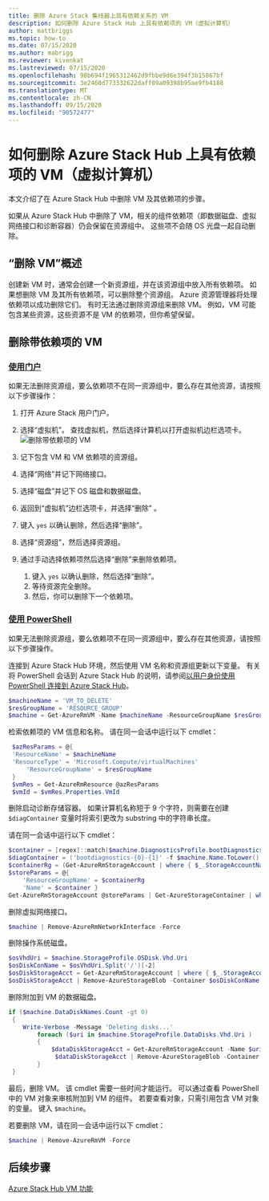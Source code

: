 ```yaml
---
title: 删除 Azure Stack 集线器上具有依赖关系的 VM
description: 如何删除 Azure Stack Hub 上具有依赖项的 VM（虚拟计算机）
author: mattbriggs
ms.topic: how-to
ms.date: 07/15/2020
ms.author: mabrigg
ms.reviewer: kivenkat
ms.lastreviewed: 07/15/2020
ms.openlocfilehash: 98b694f1965312462d9fbbe9d6e394f3b15867bf
ms.sourcegitcommit: 3e2460d773332622daff09a09398b95ae9fb4188
ms.translationtype: MT
ms.contentlocale: zh-CN
ms.lasthandoff: 09/15/2020
ms.locfileid: "90572477"
---
```

# <a name="how-to-delete-a-vm-virtual-machine-with-dependencies-on-azure-stack-hub"></a>如何删除 Azure Stack Hub 上具有依赖项的 VM（虚拟计算机）

本文介绍了在 Azure Stack Hub 中删除 VM 及其依赖项的步骤。

如果从 Azure Stack Hub 中删除了 VM，相关的组件依赖项（即数据磁盘、虚拟网络接口和诊断容器）仍会保留在资源组中。 这些项不会随 OS 光盘一起自动删除。

## <a name="delete-a-vm-overview"></a>“删除 VM”概述

创建新 VM 时，通常会创建一个新资源组，并在该资源组中放入所有依赖项。 如果想删除 VM 及其所有依赖项，可以删除整个资源组。 Azure 资源管理器将处理依赖项以成功删除它们。 有时无法通过删除资源组来删除 VM。 例如，VM 可能包含某些资源，这些资源不是 VM 的依赖项，但你希望保留。

## <a name="delete-a-vm-with-dependencies"></a>删除带依赖项的 VM

### <a name="with-the-portal"></a>[使用门户](#tab/portal)

如果无法删除资源组，要么依赖项不在同一资源组中，要么存在其他资源，请按照以下步骤操作：

1. 打开 Azure Stack 用户门户。

2. 选择“虚拟机”。 查找虚拟机，然后选择计算机以打开虚拟机边栏选项卡。  
![删除带依赖项的 VM](./media/delete-vm/azure-stack-hub-delete-vm-portal.png)  

3. 记下包含 VM 和 VM 依赖项的资源组。

4. 选择“网络”并记下网络接口。

5. 选择“磁盘”并记下 OS 磁盘和数据磁盘。

6. 返回到“虚拟机”边栏选项卡，并选择“删除” 。

7. 键入 `yes` 以确认删除，然后选择“删除”。

7. 选择“资源组”，然后选择资源组。

8. 通过手动选择依赖项然后选择“删除”来删除依赖项。
    1. 键入 `yes` 以确认删除，然后选择“删除”。
    2. 等待资源完全删除。
    3. 然后，你可以删除下一个依赖项。

### <a name="with-powershell"></a>[使用 PowerShell](#tab/ps)

如果无法删除资源组，要么依赖项不在同一资源组中，要么存在其他资源，请按照以下步骤操作。

连接到 Azure Stack Hub 环境，然后使用 VM 名称和资源组更新以下变量。 有关将 PowerShell 会话到 Azure Stack Hub 的说明，请参阅[以用户身份使用 PowerShell 连接到 Azure Stack Hub](azure-stack-powershell-configure-user.md)。

```powershell
$machineName = 'VM_TO_DELETE'
$resGroupName = 'RESOURCE_GROUP'
$machine = Get-AzureRmVM -Name $machineName -ResourceGroupName $resGroupName
```

检索依赖项的 VM 信息和名称。 请在同一会话中运行以下 cmdlet：

```powershell
 $azResParams = @{
 'ResourceName' = $machineName
 'ResourceType' = 'Microsoft.Compute/virtualMachines'
     'ResourceGroupName' = $resGroupName
 }
 $vmRes = Get-AzureRmResource @azResParams
 $vmId = $vmRes.Properties.VmId
```

删除启动诊断存储容器。 如果计算机名称短于 9 个字符，则需要在创建 `$diagContainer` 变量时将索引更改为 substring 中的字符串长度。 

请在同一会话中运行以下 cmdlet：

```powershell
$container = [regex]::match($machine.DiagnosticsProfile.bootDiagnostics.storageUri, '^http[s]?://(.+?)\.').groups[1].value
$diagContainer = ('bootdiagnostics-{0}-{1}' -f $machine.Name.ToLower().Substring(0, 9), $vmId)
$containerRg = (Get-AzureRmStorageAccount | where { $_.StorageAccountName -eq $container }).ResourceGroupName
$storeParams = @{
    'ResourceGroupName' = $containerRg
    'Name' = $container }
Get-AzureRmStorageAccount @storeParams | Get-AzureStorageContainer | where { $_.Name-eq $diagContainer } | Remove-AzureStorageContainer -Force
```

删除虚拟网络接口。

```powershell
$machine | Remove-AzureRmNetworkInterface -Force
```

删除操作系统磁盘。

```powershell
$osVhdUri = $machine.StorageProfile.OSDisk.Vhd.Uri
$osDiskConName = $osVhdUri.Split('/')[-2]
$osDiskStorageAcct = Get-AzureRmStorageAccount | where { $_.StorageAccountName -eq $osVhdUri.Split('/')[2].Split('.')[0] }
$osDiskStorageAcct | Remove-AzureStorageBlob -Container $osDiskConName -Blob $osVhdUri.Split('/')[-1]
```

删除附加到 VM 的数据磁盘。

```powershell
if ($machine.DataDiskNames.Count -gt 0)
 {
    Write-Verbose -Message 'Deleting disks...'
        foreach ($uri in $machine.StorageProfile.DataDisks.Vhd.Uri )
        {
            $dataDiskStorageAcct = Get-AzureRmStorageAccount -Name $uri.Split('/')[2].Split('.')[0]
             $dataDiskStorageAcct | Remove-AzureStorageBlob -Container $uri.Split('/')[-2] -Blob $uri.Split('/')[-1] -ea Ignore
        }
 }
```

最后，删除 VM。 该 cmdlet 需要一些时间才能运行。 可以通过查看 PowerShell 中的 VM 对象来审核附加到 VM 的组件。 若要查看对象，只需引用包含 VM 对象的变量。 键入 `$machine`。

若要删除 VM，请在同一会话中运行以下 cmdlet：

```powershell
$machine | Remove-AzureRmVM -Force
```

## <a name="next-steps"></a>后续步骤

[Azure Stack Hub VM 功能](azure-stack-vm-considerations.md)
